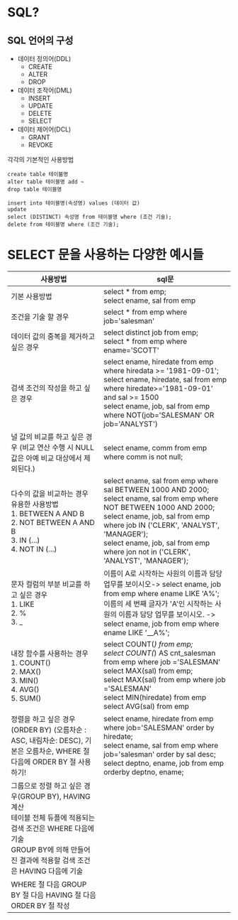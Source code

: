 # SQL?

## SQL 언어의 구성
- 데이터 정의어(DDL)
  - CREATE
  - ALTER
  - DROP
- 데이터 조작어(DML)
  - INSERT
  - UPDATE
  - DELETE
  - SELECT
- 데이터 제어어(DCL)
  - GRANT
  - REVOKE


각각의 기본적인 사용방법

```
create table 테이븖명 
alter table 테이블명 add ~ 
drop table 테이블명

insert into 테이블명(속성명) values (데이터 값)
update 
select (DISTINCT) 속성명 from 테이블명 where (조건 기술);
delete from 테이블명 where (조건 기술);
```

# SELECT 문을 사용하는 다양한 예시들

| 사용방법                                                                                                                              | sql문                                                                                                                                                                                                                                                                                                |
|-----------------------------------------------------------------------------------------------------------------------------------|-----------------------------------------------------------------------------------------------------------------------------------------------------------------------------------------------------------------------------------------------------------------------------------------------------|
| 기본 사용방법                                                                                                                           | select * from emp;<br/>select ename, sal from emp                                                                                                                                                                                                                                                   |
| 조건을 기술 할 경우                                                                                                                       | select * from emp where job='salesman'                                                                                                                                                                                                                                                              |
| 데이터 값의 중복을 제거하고 싶은 경우                                                                                                             | select distinct job from emp; <br/>select * from emp where ename='SCOTT'                                                                                                                                                                                                                            |
| 검색 조건의 작성을 하고 싶은 경우                                                                                                               | select ename, hiredate from emp where hiredata >= '1981-09-01';<br/>select ename, hiredate, sal from emp where hiredate>='1981-09-01' and sal >= 1500<br/>select ename, job, sal from emp where NOT(job='SALESMAN' OR job='ANALYST')                                                                |
| 널 값의 비교를 하고 싶은 경우 (비교 연산 수행 시 NULL값은 아예 비교 대상에서 제외된다.)                                                                            | select ename, comm from emp where comm is not null;                                                                                                                                                                                                                                                 |
| 다수의 값을 비교하는 경우 유용한 사용방법<br/>1. BETWEEN A AND B<br/>2. NOT BETWEEN A AND B<br/>3. IN (...)<br/>4. NOT IN (...)                     | select ename, sal from emp where sal BETWEEN 1000 AND 2000;<br/>select ename, sal from emp where NOT BETWEEN 1000 AND 2000;<br/>select ename, job, sal from emp where job IN ('CLERK', 'ANALYST', 'MANAGER');<br/>select ename, job, sal from emp where jon not in ('CLERK', 'ANALYST', 'MANAGER'); |
| 문자 컬럼의 부분 비교를 하고 싶은 경우<br/>1. LIKE<br/>2. %<br/>3. _                                                                              | 이름이 A로 시작하는 사원의 이름과 담당 업무를 보이시오-> select ename, job from emp where ename LIKE 'A%';<br/>이름의 세 번째 글자가 'A'인 시작하는 사원의 이름과 담당 업무를 보이시오. -> select ename, job from emp where ename LIKE '__A%';                                                                                                          |
| 내장 함수를 사용하는 경우<br/>1. COUNT()<br/>2. MAX()<br/>3. MIN()<br/>4. AVG()<br/>5. SUM()                                                 | select COUNT(*) from emp;<br/>select COUNT(*) AS cnt_salesman from emp where job ='SALESMAN'<br/>select MAX(sal) from emp;<br/>select MAX(sal) from emp where job ='SALESMAN'<br/> select MIN(hiredate) from emp <br/>select AVG(sal) from emp<br/>                                                 |
| 정렬을 하고 싶은 경우 (ORDER BY) (오름차순 : ASC, 내림차순: DESC), 기본은 오름차순, WHERE 절 다음에 ORDER BY 절 사용하기!                                          | select ename, hiredate from emp where job='SALESMAN' order by hiredate; <br/>select ename, sal from emp where job='salesman' order by sal desc;<br/>select deptno, ename, job from emp orderby deptno, ename;                                                                                       |
| 그룹으로 정렬 하고 싶은 경우(GROUP BY), HAVING 계산 <br/>테이블 전체 듀플에 적용되는 검색 조건은 WHERE 다음에 기술<br/>GROUP BY에 의해 만들어진 결과에 적용할 검색 조건은 HAVING 다음에 기술 |                                                                                                                                                                                                                                                                                                     |
| WHERE 절 다음 GROUP BY 절 다음 HAVING 절 다음 ORDER BY 절 작성                                                                                ||